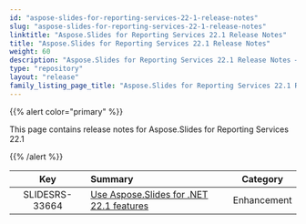 ```yaml
---
id: "aspose-slides-for-reporting-services-22-1-release-notes"
slug: "aspose-slides-for-reporting-services-22-1-release-notes"
linktitle: "Aspose.Slides for Reporting Services 22.1 Release Notes"
title: "Aspose.Slides for Reporting Services 22.1 Release Notes"
weight: 60
description: "Aspose.Slides for Reporting Services 22.1 Release Notes – the latest updates and fixes."
type: "repository"
layout: "release"
family_listing_page_title: "Aspose.Slides for Reporting Services 22.1 Release Notes"
---
```


{{% alert color="primary" %}} 

This page contains release notes for Aspose.Slides for Reporting Services 22.1

{{% /alert %}} 

|**Key** |**Summary** |**Category** |
| :-: | :- | :-: |
|SLIDESRS-33664|[Use Aspose.Slides for .NET 22.1 features](/slides/net/release-notes/2022/aspose-slides-for-net-22-1-release-notes/)|Enhancement|


